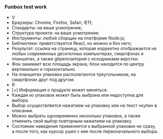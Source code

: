 ### Funbox test work

* V
* Браузеры: Chrome, Firefox, Safari, IE11;
* Стандарты: на ваше усмотрение;
* Структура проекта: на ваше усмотрение;
* Инструменты: любой сборщик на платформе Node.js;
* Библиотеки: приветствуется React, но можно и без него;
* Результат: ссылка на страницу, которая корректно отображается на любых
современных десктопных компьютерах, смартфонах и планшетах, а также gitрепозиторий с исходниками верстки. 
* Фон занимает всю площадь экрана, блок находится по центру вертикально и
горизонтально.
* На планшетах упаковки располагаются треугольником, на смартфонах друг под
другом.
* R
* [+] Информация о продукте может меняться.
* Каждая из упаковок может быть выбрана или недоступна для выбора. 
* Выбор осуществляется нажатием на упаковку или на текст «купи» в описании.
* Можно выбрать одновременно несколько упаковок, а также отменить свой выбор повторным нажатием на упаковку.
* Состояние наведения применяется к выбранной упаковке не сразу, а после того, как курсор ушел с нее после первоначального выбора.